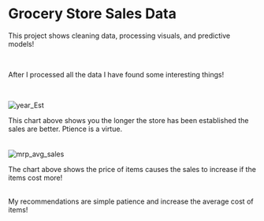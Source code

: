 # Grocery Store Sales Data

This project shows cleaning data, processing visuals, and predictive models!
<br/>

<br/>

After I processed all the data I have found some interesting things!

<br/>

![year_Est](https://user-images.githubusercontent.com/94756228/150715432-49944751-e4fb-4308-aa60-ee90013b67cc.png)

This chart above shows you the longer the store has been established the sales are better. Ptience is a virtue.
<br/>
<br/>
<br/>
![mrp_avg_sales](https://user-images.githubusercontent.com/94756228/150716113-a2e43406-c48d-493a-8d0c-ddf294b7e036.png)

The chart above shows the price of items causes the sales to increase if the items cost more!

<br/>
My recommendations are simple patience and increase the average cost of items!


